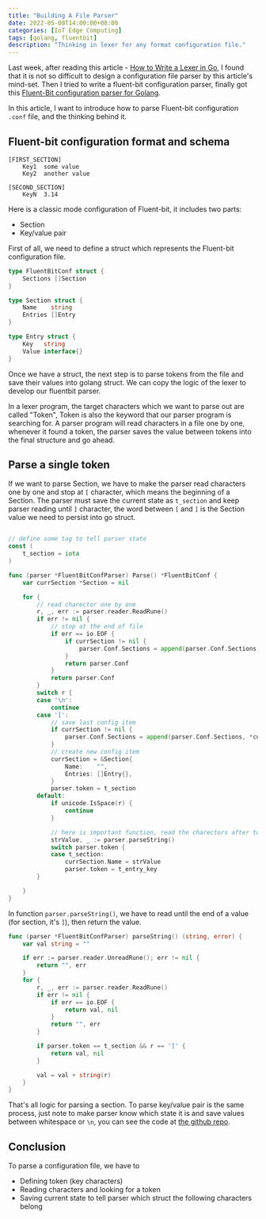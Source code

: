 ```yaml
---
title: "Building A File Parser"
date: 2022-05-08T14:00:00+08:00
categories: [IoT Edge Computing]
tags: [golang, fluentbit]
description: "Thinking in lexer for any format configuration file."
---
```


Last week, after reading this article - [How to Write a Lexer in Go](https://www.aaronraff.dev/blog/how-to-write-a-lexer-in-go), I found that it is not so difficult to design a configuration file parser by this article's mind-set. Then I tried to write a fluent-bit configuration parser, finally got this [Fluent-Bit configuration parser for Golang](https://github.com/stevedsun/go-fluentbit-conf-parser).

In this article, I want to introduce how to parse Fluent-bit configuration `.conf` file, and the thinking behind it.

## Fluent-bit configuration format and schema

```
[FIRST_SECTION]
    Key1  some value
    Key2  another value

[SECOND_SECTION]
    KeyN  3.14
```

Here is a classic mode configuration of Fluent-bit, it includes two parts:

- Section
- Key/value pair

First of all, we need to define a struct which represents the Fluent-bit configuration file.

```go
type FluentBitConf struct {
	Sections []Section
}

type Section struct {
	Name    string
	Entries []Entry
}

type Entry struct {
	Key   string
	Value interface{}
}
```

Once we have a struct, the next step is to parse tokens from the file and save their values into golang struct. We can copy the logic of the lexer to develop our fluentbit parser.

In a lexer program, the target characters which we want to parse out are called "Token", Token is also the keyword that our parser program is searching for. A parser program will read characters in a file one by one, whenever it found a token, the parser saves the value between tokens into the final structure and go ahead.

## Parse a single token

If we want to parse Section, we have to make the parser read characters one by one and stop at `[` character, which means the beginning of a Section. The parser must save the current state as `t_section` and keep parser reading until `]` character, the word between `[` and `]` is the Section value we need to persist into go struct.

```go

// define some tag to tell parser state
const (
	t_section = iota
)

func (parser *FluentBitConfParser) Parse() *FluentBitConf {
	var currSection *Section = nil

	for {
        // read charector one by one
		r, _, err := parser.reader.ReadRune()
		if err != nil {
            // stop at the end of file
			if err == io.EOF {
				if currSection != nil {
					parser.Conf.Sections = append(parser.Conf.Sections, *currSection)
				}
				return parser.Conf
			}
			return parser.Conf
		}
		switch r {
		case '\n':
			continue
		case '[':
			// save last config item
			if currSection != nil {
				parser.Conf.Sections = append(parser.Conf.Sections, *currSection)
			}
			// create new config item
			currSection = &Section{
				Name:    "",
				Entries: []Entry{},
			}
			parser.token = t_section
		default:
			if unicode.IsSpace(r) {
				continue
			}

            // here is important function, read the charectors after token-chareactor and save them into struct
			strValue, _ := parser.parseString()
			switch parser.token {
			case t_section:
				currSection.Name = strValue
				parser.token = t_entry_key
		}

	}
}
```

In function `parser.parseString()`, we have to read until the end of a value (for section, it's `]`), then return the value.

```go
func (parser *FluentBitConfParser) parseString() (string, error) {
	var val string = ""

	if err := parser.reader.UnreadRune(); err != nil {
		return "", err
	}
	for {
		r, _, err := parser.reader.ReadRune()
		if err != nil {
			if err == io.EOF {
				return val, nil
			}
			return "", err
		}

		if parser.token == t_section && r == ']' {
			return val, nil
		}

		val = val + string(r)
	}
}
```

That's all logic for parsing a section. To parse key/value pair is the same process, just note to make parser know which state it is and save values between whitespace or `\n`, you can see the code at [the github repo](https://github.com/stevedsun/go-fluentbit-conf-parser/blob/master/parser.go).

## Conclusion

To parse a configuration file, we have to

- Defining token (key characters)
- Reading characters and looking for a token
- Saving current state to tell parser which struct the following characters belong
